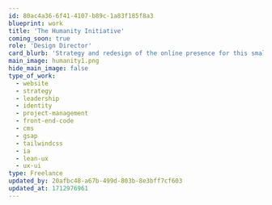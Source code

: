 ```yaml
---
id: 80ac4a36-6f41-4107-b89c-1a83f185f8a3
blueprint: work
title: 'The Humanity Initiative'
coming_soon: true
role: 'Design Director'
card_blurb: 'Strategy and redesign of the online presence for this small non-profit organization'
main_image: humanity1.png
hide_main_image: false
type_of_work:
  - website
  - strategy
  - leadership
  - identity
  - project-management
  - front-end-code
  - cms
  - gsap
  - tailwindcss
  - ia
  - lean-ux
  - ux-ui
type: Freelance
updated_by: 20afbc48-a67b-499d-803b-8e3bff7cf603
updated_at: 1712976961
---
```

